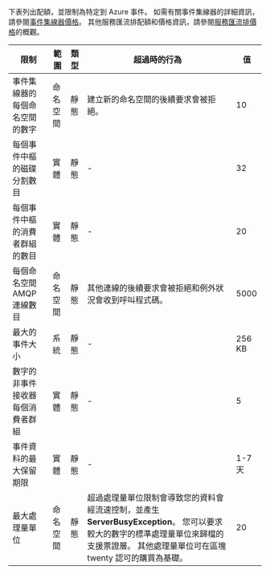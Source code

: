 下表列出配額，並限制為特定到 Azure 事件。 如需有關事件集線器的詳細資訊，請參閱[事件集線器價格](https://azure.microsoft.com/pricing/details/event-hubs/)。 其他服務匯流排配額和價格資訊，請參閱[服務匯流排價格](https://azure.microsoft.com/pricing/details/service-bus/)的概觀。

| 限制                                            | 範圍       | 類型   | 超過時的行為                                                                                                 | 值    |
|--------------------------------------------------|-------------|--------|------------------------------------------------------------------------------------------------------------------------|----------|
| 事件集線器的每個命名空間的數字               | 命名空間   | 靜態 | 建立新的命名空間的後續要求會被拒絕。                                                  | 10       |
| 每個事件中樞的磁碟分割數目               | 實體      | 靜態 |  -                                                                                                                      | 32       |
| 每個事件中樞的消費者群組的數目          | 實體      | 靜態 |  -                                                                                                                      | 20       |
| 每個命名空間 AMQP 連線數目         | 命名空間   | 靜態 | 其他連線的後續要求會被拒絕和例外狀況會收到呼叫程式碼。 | 5000    |
| 最大的事件大小                               | 系統 | 靜態 |  -                                                                                                                      | 256 KB    |
| 數字的非事件接收器每個消費者群組 | 實體      | 靜態 |  -                                                                                                                      | 5        |
| 事件資料的最大保留期限           | 實體      | 靜態 |  -                                                                                                                      | 1-7 天 |
| 最大處理量單位           | 命名空間      | 靜態 | 超過處理量單位限制會導致您的資料會經流速控制，並產生**ServerBusyException**。 您可以要求較大的數字的標準處理量單位來歸檔的支援票證層。 其他處理量單位可在區塊 twenty 認可的購買為基礎。                                                                                                                       | 20 |
